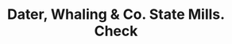---
doi: 10.7916/D85X3MXK
date_other: '1867'
date_other_textual: '1867'
form: printed ephemera
genre:
- Checks (bank checks)
name:
- Dater, Whaling & Co. State Mills
object_in_context_url: https://biggert.cul.columbia.edu/items/view/ave_biggert_00173
subject_hierarchical_geographic:
- Chicago, Illinois, United States
subject_name:
- Dater, Whaling & Co. State Mills
title: Dater, Whaling & Co. State Mills. Check
sort_title: Dater, Whaling & Co. State Mills. Check
call_number: ave_biggert_00173
coordinates:
- 41.83694444444445,-87.68472222222222
pid: ave_biggert_00173
identifiers: ave_biggert_00173
thumbnail: false
permalink: /biggert/ave_biggert_00173/
layout: iiif-image-page
---